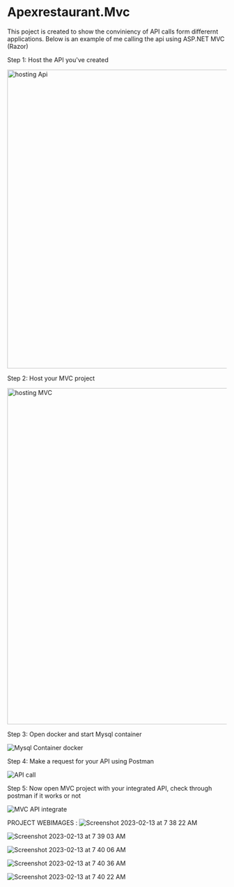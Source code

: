# Apexrestaurant.Mvc 

This poject is created to show the conviniency of API calls form differernt applications.
Below is an example of me calling the api using ASP.NET MVC (Razor)


Step 1: Host the API you've created 

  <img width="685" alt="hosting Api" src="https://user-images.githubusercontent.com/42228630/218354395-0b8ab96a-2396-4025-91b7-b51463861135.png">
  
  
Step 2: Host your MVC project

  <img width="771" alt="hosting MVC" src="https://user-images.githubusercontent.com/42228630/218354458-368cc56b-0c17-4ace-9e60-06a744b767d4.png">
  
  
Step 3: Open docker and start Mysql container

  ![Mysql Container docker](https://user-images.githubusercontent.com/42228630/218354531-4376816c-f2ce-4ff2-86a3-07207ee3dd29.png)
  
  
Step 4: Make a request for your API using Postman

  ![API call](https://user-images.githubusercontent.com/42228630/218354596-fc476b28-fdfe-4a63-a166-e87b6ea8ff23.png)
  
Step 5: Now open MVC project with your integrated API, check through postman if it works or not

  ![MVC API integrate](https://user-images.githubusercontent.com/42228630/218354951-b81d323c-8aca-4350-9d89-b890ddc15cc0.png)   
  
 PROJECT WEBIMAGES :
 ![Screenshot 2023-02-13 at 7 38 22 AM](https://user-images.githubusercontent.com/42228630/218355203-d0a63212-8705-4166-931d-711e74f61db8.png)

 ![Screenshot 2023-02-13 at 7 39 03 AM](https://user-images.githubusercontent.com/42228630/218355209-42e8936c-172e-4022-8804-2d2c40faed42.png)

 ![Screenshot 2023-02-13 at 7 40 06 AM](https://user-images.githubusercontent.com/42228630/218355217-f8819f5b-6532-4022-ab08-811f61796894.png)
 
 ![Screenshot 2023-02-13 at 7 40 36 AM](https://user-images.githubusercontent.com/42228630/218355454-9e837d55-7184-41f1-8c2b-fda8321f8773.png)

 ![Screenshot 2023-02-13 at 7 40 22 AM](https://user-images.githubusercontent.com/42228630/218355247-acfe7543-56c3-4aa3-8705-9a4d24cf3709.png)

 
